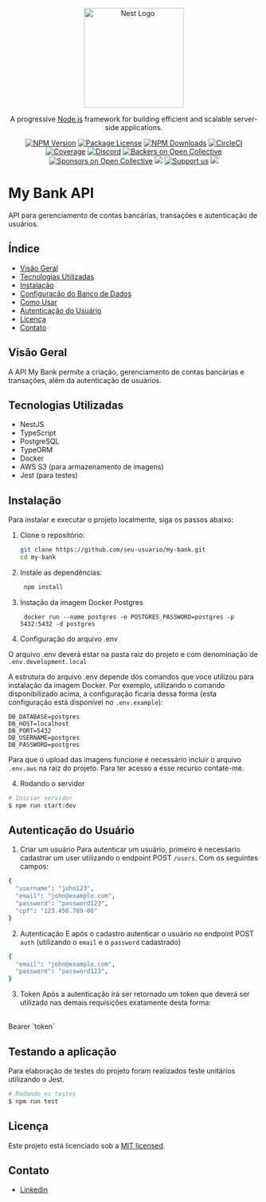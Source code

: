 <p align="center">
  <a href="http://nestjs.com/" target="blank"><img src="https://nestjs.com/img/logo-small.svg" width="200" alt="Nest Logo" /></a>
</p>

[circleci-image]: https://img.shields.io/circleci/build/github/nestjs/nest/master?token=abc123def456
[circleci-url]: https://circleci.com/gh/nestjs/nest

  <p align="center">A progressive <a href="http://nodejs.org" target="_blank">Node.js</a> framework for building efficient and scalable server-side applications.</p>
    <p align="center">
<a href="https://www.npmjs.com/~nestjscore" target="_blank"><img src="https://img.shields.io/npm/v/@nestjs/core.svg" alt="NPM Version" /></a>
<a href="https://www.npmjs.com/~nestjscore" target="_blank"><img src="https://img.shields.io/npm/l/@nestjs/core.svg" alt="Package License" /></a>
<a href="https://www.npmjs.com/~nestjscore" target="_blank"><img src="https://img.shields.io/npm/dm/@nestjs/common.svg" alt="NPM Downloads" /></a>
<a href="https://circleci.com/gh/nestjs/nest" target="_blank"><img src="https://img.shields.io/circleci/build/github/nestjs/nest/master" alt="CircleCI" /></a>
<a href="https://coveralls.io/github/nestjs/nest?branch=master" target="_blank"><img src="https://coveralls.io/repos/github/nestjs/nest/badge.svg?branch=master#9" alt="Coverage" /></a>
<a href="https://discord.gg/G7Qnnhy" target="_blank"><img src="https://img.shields.io/badge/discord-online-brightgreen.svg" alt="Discord"/></a>
<a href="https://opencollective.com/nest#backer" target="_blank"><img src="https://opencollective.com/nest/backers/badge.svg" alt="Backers on Open Collective" /></a>
<a href="https://opencollective.com/nest#sponsor" target="_blank"><img src="https://opencollective.com/nest/sponsors/badge.svg" alt="Sponsors on Open Collective" /></a>
  <a href="https://paypal.me/kamilmysliwiec" target="_blank"><img src="https://img.shields.io/badge/Donate-PayPal-ff3f59.svg"/></a>
    <a href="https://opencollective.com/nest#sponsor"  target="_blank"><img src="https://img.shields.io/badge/Support%20us-Open%20Collective-41B883.svg" alt="Support us"></a>
  <a href="https://twitter.com/nestframework" target="_blank"><img src="https://img.shields.io/twitter/follow/nestframework.svg?style=social&label=Follow"></a>
</p>
  <!--[![Backers on Open Collective](https://opencollective.com/nest/backers/badge.svg)](https://opencollective.com/nest#backer)
  [![Sponsors on Open Collective](https://opencollective.com/nest/sponsors/badge.svg)](https://opencollective.com/nest#sponsor)-->

# My Bank API

API para gerenciamento de contas bancárias, transações e autenticação de usuários.

## Índice

- [Visão Geral](#visão-geral)
- [Tecnologias Utilizadas](#tecnologias-utilizadas)
- [Instalação](#instalação)
- [Configuração do Banco de Dados](#configuração-do-banco-de-dados)
- [Como Usar](#como-usar)
- [Autenticação do Usuário](#autenticação-de-usuário)
- [Licença](#licença)
- [Contato](#contato)

## Visão Geral

A API My Bank permite a criação, gerenciamento de contas bancárias e transações, além da autenticação de usuários.

## Tecnologias Utilizadas

- NestJS
- TypeScript
- PostgreSQL
- TypeORM
- Docker
- AWS S3 (para armazenamento de imagens)
- Jest (para testes)

## Instalação

Para instalar e executar o projeto localmente, siga os passos abaixo:

1. Clone o repositório:
   ```bash
   git clone https://github.com/seu-usuario/my-bank.git
   cd my-bank
   
2. Instale as dependências:
   ```bash
    npm install

3. Instação da imagem Docker Postgres

        docker run --name postgres -e POSTGRES_PASSWORD=postgres -p 5432:5432 -d postgres

4. Configuração do arquivo .env

  O arquivo .env deverá estar na pasta raiz do projeto e com denominação de `.env.development.local`
 
  A estrutura do arquivo .env depende dos comandos que voce utilizou para instalação da imagem Docker. Por exemplo, utilizando o comando disponibilizado acima, a configuração ficaria dessa forma (esta configuração está disponível no `.env.example`):
  
    DB_DATABASE=postgres
    DB_HOST=localhost
    DB_PORT=5432
    DB_USERNAME=postgres
    DB_PASSWORD=postgres

  Para que o upload das imagens funcione é necessário incluir o arquivo `.env.aws` na raiz do projeto. Para ter acesso a esse recurso contate-me.

4. Rodando o servidor

```bash
# Iniciar servidor
$ npm run start:dev

```

## Autenticação do Usuário

1. Criar um usuário
Para autenticar um usuário, primeiro é necesśario cadastrar um user utilizando o endpoint POST `/users`. Com os seguintes campos:

```bash
{
  "username": "john123",
  "email": "john@example.com",
  "password": "password123",
  "cpf": "123.456.789-00"
}
```

2. Autenticação
E após o cadastro autenticar o usuário no endpoint POST `auth` (utilizando o `email` e o `password` cadastrado)

```bash
{
  "email": "john@example.com",
  "password": "password123",
}
```
3. Token
Após a autenticação irá ser retornado um token que deverá ser utilizado nas demais requisições exatamente desta forma:
<br>
Bearer `token`

## Testando a aplicação

Para elaboração de testes do projeto foram realizados teste unitários utilizando o Jest.

```bash
# Rodando os testes
$ npm run test
```


## Licença

Este projeto está licenciado sob a [MIT licensed](https://github.com/matheusrosa1/my-bank?tab=MIT-1-ov-file).

## Contato

- [Linkedin](https://www.linkedin.com/in/matheus-rosa-dev/)
